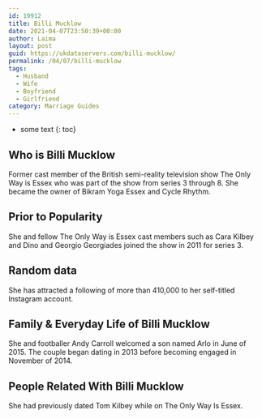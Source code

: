 ```yaml
---
id: 19912
title: Billi Mucklow
date: 2021-04-07T23:50:39+00:00
author: Laima
layout: post
guid: https://ukdataservers.com/billi-mucklow/
permalink: /04/07/billi-mucklow
tags:
  - Husband
  - Wife
  - Boyfriend
  - Girlfriend
category: Marriage Guides
---
```


* some text
{: toc}


## Who is Billi Mucklow
                  
                  
                  
Former cast member of the British semi-reality television show The Only Way is Essex who was part of the show from series 3 through 8. She became the owner of Bikram Yoga Essex and Cycle Rhythm.
                  
              
            
              
            
                
                
                
## Prior to Popularity
                  
                  
                  
She and fellow The Only Way is Essex cast members such as Cara Kilbey and Dino and Georgio Georgiades joined the show in 2011 for series 3.
                  
              
            
              
            
                
                
                
## Random data
                  
                  
                  
She has attracted a following of more than 410,000 to her self-titled Instagram account.
                  
              
            
              
            
                
                
                
## Family & Everyday Life of Billi Mucklow
                  
                  
                  
She and footballer Andy Carroll welcomed a son named Arlo in June of 2015. The couple began dating in 2013 before becoming engaged in November of 2014.
                  
              
            
              
            
                
                
                
## People Related With Billi Mucklow
                  
                  
                  
She had previously dated Tom Kilbey while on The Only Way Is Essex.
                  
              
            
              
            
                
              
            
              
              
            
            
              
            
          
          
          